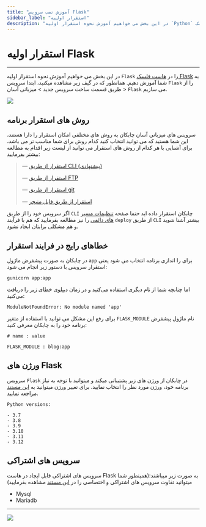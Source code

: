 ```yaml
---
title: "آموزش نصب سرویس Flask"
sidebar_label: "استقرار اولیه"
description: "در این بخش می خواهیم آموزش نحوه استقرار اولیه `Python` را در هاست فلسک Flask به شما آموزش دهیم."
---
```


# استقرار اولیه Flask
---

در این بخش می خواهیم آموزش نحوه استقرار اولیه `Flask` را در [هاست فلسک Flask](https://chabokan.net/flask/) به شما آموزش دهیم.
 همانطور که در گیف زیر مشاهده میکنید، ابتدا سرویس `Flask` را از طریق قسمت ساخت سرویس جدید > میزبانی آسان > `Flask` می سازیم.

 ![](https://s1.chabokan.net/docs/gifs/flask-install.gif)
 
 ## روش های استقرار برنامه

سرویس های میزبانی آسان چابکان به روش های مختلفی امکان استقرار را دارا هستند، این شما هستید که می توانید انتخاب کنید کدام روش برای شما مناسب تر می باشد، برای آشنایی با هر کدام از روش های استقرار می توانید از لیست زیر اقدام به مطالعه بیشتر بفرمایید:

> —  [استقرار از طریق CLI (پیشنهادی)](https://docs.chabokan.net/deploy/cli)
>
> —  [استقرار از طریق FTP](https://docs.chabokan.net/deploy/ftp/)
>
> —  [استقرار از طریق git](https://docs.chabokan.net/deploy/git/)
>
> —  [استقرار از طریق فایل منیجر](https://docs.chabokan.net/deploy/file-manager/)

اگر سرویس خود را از طریق `CLI` چابکان استقرار داده اید حتما صفحه [تنظیمات مسیر های دائمی](https://docs.chabokan.net/features/permanent-path/) را نیز مطالعه بفرمایید که هم با فرآیند `deploy` از طریق `CLI` بیشتر آشنا شوید و هم مشکلی برایتان ایجاد نشود.

## خطاهای رایج در فرایند استقرار

در چابکان به صورت پیشفرض ماژول `app` برای را اندازی برنامه انتخاب می شود یعنی استقرار سرویس با دستور زیر انجام می شود:

```shell
gunicorn app:app
```

اما چنانچه شما از نام دیگری استفاده می‌کنید و در زمان دیپلوی خطای زیر را دریافت می‌کنید:

```log
ModuleNotFoundError: No module named 'app'
```

برای رفع این مشکل می توانید با استفاده از متغیر `FLASK_MODULE` نام ماژول پیشفرض برنامه خود را به چابکان معرفی کنید:

```properties
# name : value

FLASK_MODULE : blog:app
```
## ورژن های Flask

سرویس `Flask` در چابکان از ورژن های زیر پشتیبانی میکند و میتوانید با توجه به نیاز برنامه خود، ورژن مورد نظر را انتخاب نمایید. برای تغییر ورژن میتوانید به [این مستند](https://docs.chabokan.net/simple-hosting/flask/more/#تغییر-ورژن-flask) مراجعه نمایید.

```text
Python versions:

- 3.7
- 3.8
- 3.9
- 3.10
- 3.11
- 3.12
```

## سرویس های اشتراکی

سرویس های اشتراکی قابل ایجاد در هاست Flask به صورت زیر میباشند:(همینطور شما میتوانید تفاوت سرویس های اشتراکی و اختصاصی را در [این مستند](https://docs.chabokan.net/general-tips/share-db-vs-dedicated-db/) مشاهده بفرمایید)

- Mysql
- Mariadb

---
<a href="https://hub.chabokan.net/fa/services/create/flask" ><img src="https://s1.chabokan.net/docs/images/flask-banner.png" /></a>